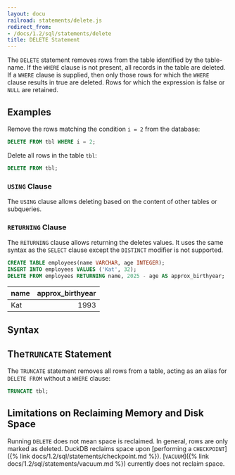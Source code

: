 ```yaml
---
layout: docu
railroad: statements/delete.js
redirect_from:
- /docs/1.2/sql/statements/delete
title: DELETE Statement
---
```


The `DELETE` statement removes rows from the table identified by the table-name.
If the `WHERE` clause is not present, all records in the table are deleted.
If a `WHERE` clause is supplied, then only those rows for which the `WHERE` clause results in true are deleted. Rows for which the expression is false or `NULL` are retained.

## Examples

Remove the rows matching the condition `i = 2` from the database:

```sql
DELETE FROM tbl WHERE i = 2;
```

Delete all rows in the table `tbl`:

```sql
DELETE FROM tbl;
```

### `USING` Clause

The `USING` clause allows deleting based on the content of other tables or subqueries.

### `RETURNING` Clause

The `RETURNING` clause allows returning the deletes values. It uses the same syntax as the `SELECT` clause except the `DISTINCT` modifier is not supported.

```sql
CREATE TABLE employees(name VARCHAR, age INTEGER);
INSERT INTO employees VALUES ('Kat', 32);
DELETE FROM employees RETURNING name, 2025 - age AS approx_birthyear;
```

| name | approx_birthyear |
|------|-----------------:|
| Kat  | 1993             |

## Syntax

<div id="rrdiagram"></div>

## The`TRUNCATE` Statement

The `TRUNCATE` statement removes all rows from a table, acting as an alias for `DELETE FROM` without a `WHERE` clause:

```sql
TRUNCATE tbl;
```

## Limitations on Reclaiming Memory and Disk Space

Running `DELETE` does not mean space is reclaimed. In general, rows are only marked as deleted. DuckDB reclaims space upon [performing a `CHECKPOINT`]({% link docs/1.2/sql/statements/checkpoint.md %}). [`VACUUM`]({% link docs/1.2/sql/statements/vacuum.md %}) currently does not reclaim space.
